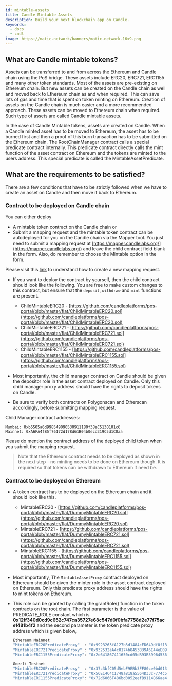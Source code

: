 ```yaml
---
id: mintable-assets
title: Candle Mintable Assets
description: Build your next blockchain app on Candle.
keywords:
  - docs
  - cndl
image: https://matic.network/banners/matic-network-16x9.png
---
```


## What are Candle mintable tokens?

Assets can be transferred to and from across the Ethereum and Candle chain using the PoS bridge. These assets include ERC20, ERC721, ERC1155 and many other token standards. Most of the assets are pre-existing on Ethereum chain. But new assets can be created on the Candle chain as well and moved back to Ethereum chain as and when required. This can save lots of gas and time that is spent on token minting on Ethereum. Creation of assets on the Candle chain is much easier and a more recommended approach. These assets can be moved to Ethereum chain when required. Such type of assets are called Candle mintable assets. 

In the case of Candle Mintable tokens, assets are created on Candle. When a Candle minted asset has to be moved to Ethereum, the asset has to be burned first and then a proof of this burn transaction has to be submitted on the Ethereum chain. The RootChainManager contract calls a special predicate contract internally. This predicate contract directly calls the mint function of the asset contract on Ethereum and the tokens are minted to the users address. This special predicate is called the MintableAssetPredicate.

## What are the requirements to be satisfied? 

There are a few conditions that have to be strictly followed when we have to create an asset on Candle and then move it back to Ethereum. 

### Contract to be deployed on Candle chain
You can either deploy

- A mintable token contract on the Candle chain or
- Submit a mapping request and the mintable token contract can be autodeployed for you on the Candle chain via the Mapper tool. You just need to submit a mapping request at [https://mapper.candlelabs.org/](https://mapper.candlelabs.org/) and leave the child contract field blank in the form. Also, do remember to choose the Mintable option in the form.

Please visit this [link](/docs/develop/ethereum-candle/submit-mapping-request) to understand how to create a new mapping request. 

- If you want to deploy the contract by yourself, then the child contract should look like the following. You are free to make custom changes to this contract, but ensure that the `deposit`, `withdraw` and `mint` functions are present.

    - ChildMintableERC20 -  [https://github.com/candleplatforms/pos-portal/blob/master/flat/ChildMintableERC20.sol](https://github.com/candleplatforms/pos-portal/blob/master/flat/ChildMintableERC20.sol)
    - ChildMintableERC721 - [https://github.com/candleplatforms/pos-portal/blob/master/flat/ChildMintableERC721.sol](https://github.com/candleplatforms/pos-portal/blob/master/flat/ChildMintableERC721.sol)
    - ChildMintableERC1155 - [https://github.com/candleplatforms/pos-portal/blob/master/flat/ChildMintableERC1155.sol](https://github.com/candleplatforms/pos-portal/blob/master/flat/ChildMintableERC1155.sol)

- Most importantly, the child manager contract on Candle should be given the depositor role in the asset contract deployed on Candle. Only this child manager proxy address should have the rights to deposit tokens on Candle.
- Be sure to verify both contracts on Polygonscan and Etherscan accordingly, before submitting mapping request.

Child Manager contract addresses:

```
Mumbai: 0xb5505a6d998549090530911180f38aC5130101c6
Mainnet: 0xA6FA4fB5f76172d178d61B04b0ecd319C5d1C0aa
```

Please do mention the contract address of the deployed child token when you submit the mapping request. 

> Note that the Ethereum contract needs to be deployed as shown in the next step - no minting needs to be done on Ethereum though. It is required so that tokens can be withdrawn to Ethereum if need be. 

### Contract to be deployed on Ethereum

- A token contract has to be deployed on the Ethereum chain and it should look like this. 
    - MintableERC20 -  [https://github.com/candleplatforms/pos-portal/blob/master/flat/DummyMintableERC20.sol](https://github.com/candleplatforms/pos-portal/blob/master/flat/DummyMintableERC20.sol)
    - MintableERC721 - [https://github.com/candleplatforms/pos-portal/blob/master/flat/DummyMintableERC721.sol](https://github.com/candleplatforms/pos-portal/blob/master/flat/DummyMintableERC721.sol)
    - MintableERC1155 - [https://github.com/candleplatforms/pos-portal/blob/master/flat/DummyMintableERC1155.sol](https://github.com/candleplatforms/pos-portal/blob/master/flat/DummyMintableERC1155.sol)

- Most importantly, The `MintableAssetProxy` contract deployed on Ethereum should be given the minter role in the asset contract deployed on Ethereum. Only this predicate proxy address should have the rights to mint tokens on Ethereum.

- This role can be granted by calling the grantRole() function in the token contracts on the root chain. The first parameter is the value of PREDICATE_ROLE constant which is **0x12ff340d0cd9c652c747ca35727e68c547d0f0bfa7758d2e77f75acef481b4f2** and the second parameter is the token predicate proxy address which is given below, 

    
    ```jsx
    Ethereum Mainnet
    "MintableERC20PredicateProxy"  : "0x9923263fA127b3d1484cFD649df8f1831c2A74e4",
    "MintableERC721PredicateProxy" : "0x932532aA4c0174b8453839A6E44eE09Cc615F2b7",
    "MintableERC1155PredicateProxy": "0x2d641867411650cd05dB93B59964536b1ED5b1B7",
    ```

    ```jsx
    Goerli Testnet
    "MintableERC20PredicateProxy"  : "0x37c3bfC05d5ebF9EBb3FF80ce0bd0133Bf221BC8",
    "MintableERC721PredicateProxy" : "0x56E14C4C1748a818a5564D33cF774c59EB3eDF59",
    "MintableERC1155PredicateProxy": "0x72d6066F486bd0052eefB9114B66ae40e0A6031a",
    ```

